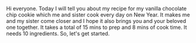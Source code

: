 Hi everyone. Today I will tell you about my recipe for my vanilla chocolate chip cookie which me and sister cook every day on New Year. It makes me and my sister come closer and I hope it also brings you and your beloved one together. It takes a total of 15 mins to prep and 8 mins of cook time. It needs 10 ingredients. So, let's get started.